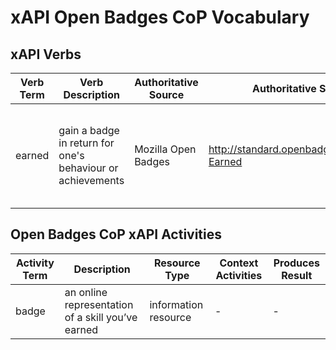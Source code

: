 # xAPI Open Badges CoP Vocabulary

## xAPI Verbs
Verb Term | Verb Description | Authoritative Source | Authoritative Source URI | Usage
--- | --- | --- | --- | ---
earned | gain a badge in return for one's behaviour or achievements | Mozilla Open Badges | http://standard.openbadges.org/xapi#Verb-Earned | Used to show that a user earned a badge.

## Open Badges CoP xAPI Activities
Activity Term | Description | Resource Type | Context Activities | Produces Result
--- | --- | --- | --- | ---
badge | an online representation of a skill you’ve earned | information resource | - | - 
